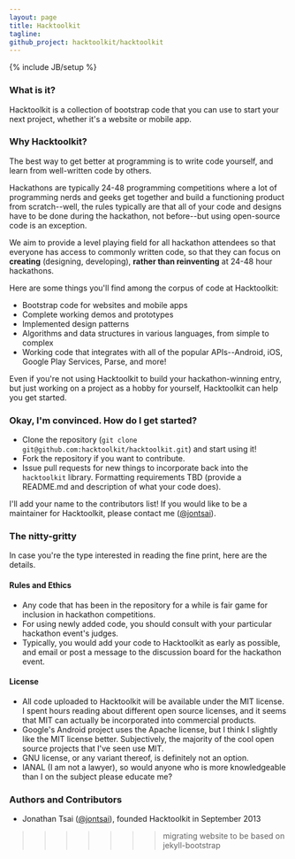 ```yaml
---
layout: page
title: Hacktoolkit
tagline:
github_project: hacktoolkit/hacktoolkit
---
```

{% include JB/setup %}

### What is it?

Hacktoolkit is a collection of bootstrap code that you can use to start your next project, whether it's a website or mobile app.

### Why Hacktoolkit?

The best way to get better at programming is to write code yourself, and learn from well-written code by others.

Hackathons are typically 24-48 programming competitions where a lot of programming nerds and geeks get together and build a functioning product from scratch--well, the rules typically are that all of your code and designs have to be done during the hackathon, not before--but using open-source code is an exception.

We aim to provide a level playing field for all hackathon attendees so that everyone has access to commonly written code, so that they can focus on **creating** (designing, developing), **rather than reinventing** at 24-48 hour hackathons.

Here are some things you'll find among the corpus of code at Hacktoolkit:

* Bootstrap code for websites and mobile apps
* Complete working demos and prototypes
* Implemented design patterns
* Algorithms and data structures in various languages, from simple to complex
* Working code that integrates with all of the popular APIs--Android, iOS, Google Play Services, Parse, and more!

Even if you're not using Hacktoolkit to build your hackathon-winning entry, but just working on a project as a hobby for yourself, Hacktoolkit can help you get started.

### Okay, I'm convinced. How do I get started?

* Clone the repository (`git clone git@github.com:hacktoolkit/hacktoolkit.git`) and start using it!
* Fork the repository if you want to contribute.
* Issue pull requests for new things to incorporate back into the `hacktoolkit` library. Formatting requirements TBD (provide a README.md and description of what your code does).

I'll add your name to the contributors list! If you would like to be a maintainer for Hacktoolkit, please contact me ([@jontsai](https://github.com/jontsai)).

### The nitty-gritty

In case you're the type interested in reading the fine print, here are the details.

#### Rules and Ethics

* Any code that has been in the repository for a while is fair game for inclusion in hackathon competitions.
* For using newly added code, you should consult with your particular hackathon event's judges.
* Typically, you would add your code to Hacktoolkit as early as possible, and email or post a message to the discussion board for the hackathon event.

#### License

* All code uploaded to Hacktoolkit will be available under the MIT license. I spent hours reading about different open source licenses, and it seems that MIT can actually be incorporated into commercial products.
* Google's Android project uses the Apache license, but I think I slightly like the MIT license better. Subjectively, the majority of the cool open source projects that I've seen use MIT.
* GNU license, or any variant thereof, is definitely not an option.
* IANAL (I am not a lawyer), so would anyone who is more knowledgeable than I on the subject please educate me?

### Authors and Contributors

* Jonathan Tsai ([@jontsai](https://github.com/jontsai)), founded Hacktoolkit in September 2013
>>>>>>> migrating website to be based on jekyll-bootstrap
